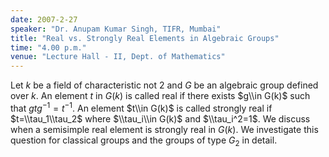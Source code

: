 ```yaml
---
date: 2007-2-27
speaker: "Dr. Anupam Kumar Singh, TIFR, Mumbai"
title: "Real vs. Strongly Real Elements in Algebraic Groups"
time: "4.00 p.m."
venue: "Lecture Hall - II, Dept. of Mathematics"
---
```

Let $k$ be a field of characteristic not 2 and $G$ be an algebraic 
group defined over $k$. An element $t$ in $G(k)$ is called real if there exists 
$g\\in G(k)$ such that $gtg^{-1}=t^{-1}$. An element $t\\in G(k)$ is called 
strongly real if $t=\\tau_1\\tau_2$ where $\\tau_i\\in G(k)$ and $\\tau_i^2=1$. We 
discuss when a semisimple real element is strongly real in $G(k)$. We 
investigate this question for classical groups and the groups of type $G_2$ in 
detail.
